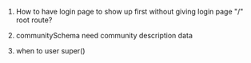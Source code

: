 1. How to have login page to show up first without giving login page "/" root route?

2. communitySchema need community description data

3. when to user super()